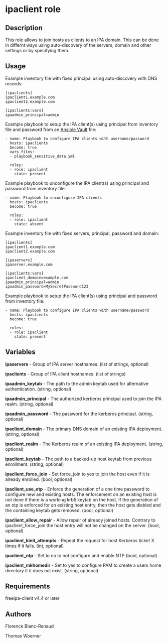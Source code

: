 ipaclient role
==============

Description
-----------

This role allows to join hosts as clients to an IPA domain. This can be done in differnt ways using auto-discovery of the servers, domain and other settings or by specifying them.

Usage
-----

Example inventory file with fixed principal using auto-discovery with DNS records:

    [ipaclients]
    ipaclient1.example.com
    ipaclient2.example.com

    [ipaclients:vars]
    ipaadmin_principal=admin

Example playbook to setup the IPA client(s) using principal from inventory file and password from an [Ansible Vault](http://docs.ansible.com/ansible/latest/playbooks_vault.html) file:

    - name: Playbook to configure IPA clients with username/password
      hosts: ipaclients
      become: true
      vars_files:
      - playbook_sensitive_data.yml
    
      roles:
      - role: ipaclient
        state: present

Example playbook to unconfigure the IPA client(s) using principal and password from inventory file:

    - name: Playbook to unconfigure IPA clients
      hosts: ipaclients
      become: true
    
      roles:
      - role: ipaclient
        state: absent

Example inventory file with fixed servers, principal, password and domain:

    [ipaclients]
    ipaclient1.example.com
    ipaclient2.example.com
    
    [ipaservers]
    ipaserver.example.com
    
    [ipaclients:vars]
    ipaclient_domain=example.com
    ipaadmin_principal=admin
    ipaadmin_password=MySecretPassword123

Example playbook to setup the IPA client(s) using principal and password from inventory file:

    - name: Playbook to configure IPA clients with username/password
      hosts: ipaclients
      become: true
    
      roles:
      - role: ipaclient
        state: present

Variables
---------

**ipaservers** - Group of IPA server hostnames.
 (list of strings, optional)

**ipaclients** - Group of IPA client hostnames.
 (list of strings)

**ipaadmin_keytab** - The path to the admin keytab used for alternative authentication.
 (string, optional)

**ipaadmin_principal** - The authorized kerberos principal used to join the IPA realm.
 (string, optional)

**ipaadmin_password** - The password for the kerberos principal.
 (string, optional)
 
**ipaclient_domain** - The primary DNS domain of an existing IPA deployment.
 (string, optional)

**ipaclient_realm** - The Kerberos realm of an existing IPA deployment.
 (string, optional)

**ipaclient_keytab** - The path to a backed-up host keytab from previous enrollment.
 (string, optional)

**ipaclient_force_join** - Set force_join to yes to join the host even if it is already enrolled.
 (bool, optional)

**ipaclient_use_otp** - Enforce the generation of a one time password to configure new and existing hosts. The enforcement on an existing host is not done if there is a working krb5.keytab on the host. If the generation of an otp is enforced for an existing host entry, then the host gets diabled and the containing keytab gets removed.
 (bool, optional)

**ipaclient_allow_repair** - Allow repair of already joined hosts. Contrary to ipaclient_force_join the host entry will not be changed on the server.
 (bool, optional)

**ipaclient_kinit_attempts** - Repeat the request for host Kerberos ticket X times if it fails.
 (int, optional)

**ipaclient_ntp** - Set to no to not configure and enable NTP
 (bool, optional)

**ipaclient_mkhomedir** - Set to yes to configure PAM to create a users home directory if it does not exist.
 (string, optional)

Requirements
------------

freeipa-client v4.4 or later

Authors
-------

Florence Blanc-Renaud

Thomas Woerner

